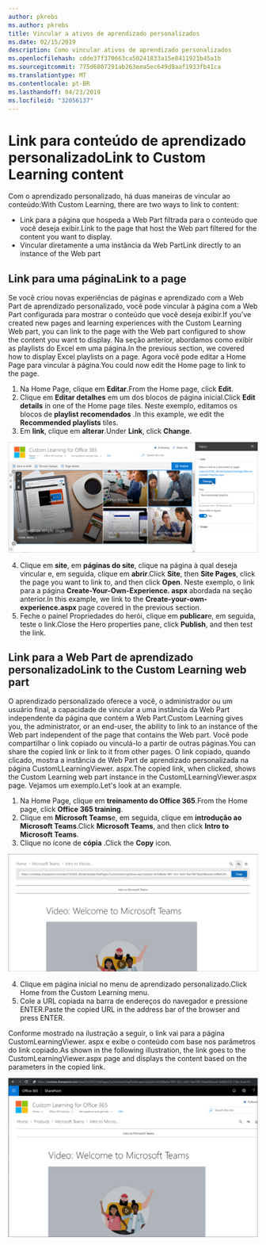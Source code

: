 ```yaml
---
author: pkrebs
ms.author: pkrebs
title: Vincular a ativos de aprendizado personalizados
ms.date: 02/15/2019
description: Como vincular ativos de aprendizado personalizados
ms.openlocfilehash: cdde37f370663ca50241833a15e8411921b45a1b
ms.sourcegitcommit: 775d6807291ab263eea5ec649d9aaf1933fb41ca
ms.translationtype: MT
ms.contentlocale: pt-BR
ms.lasthandoff: 04/23/2019
ms.locfileid: "32056137"
---
```

# <a name="link-to-custom-learning-content"></a><span data-ttu-id="95fc9-103">Link para conteúdo de aprendizado personalizado</span><span class="sxs-lookup"><span data-stu-id="95fc9-103">Link to Custom Learning content</span></span>

<span data-ttu-id="95fc9-104">Com o aprendizado personalizado, há duas maneiras de vincular ao conteúdo:</span><span class="sxs-lookup"><span data-stu-id="95fc9-104">With Custom Learning, there are two ways to link to content:</span></span>

- <span data-ttu-id="95fc9-105">Link para a página que hospeda a Web Part filtrada para o conteúdo que você deseja exibir.</span><span class="sxs-lookup"><span data-stu-id="95fc9-105">Link to the page that host the Web part filtered for the content you want to display.</span></span> 
- <span data-ttu-id="95fc9-106">Vincular diretamente a uma instância da Web Part</span><span class="sxs-lookup"><span data-stu-id="95fc9-106">Link directly to an instance of the Web part</span></span>

## <a name="link-to-a-page"></a><span data-ttu-id="95fc9-107">Link para uma página</span><span class="sxs-lookup"><span data-stu-id="95fc9-107">Link to a page</span></span>

<span data-ttu-id="95fc9-108">Se você criou novas experiências de páginas e aprendizado com a Web Part de aprendizado personalizado, você pode vincular à página com a Web Part configurada para mostrar o conteúdo que você deseja exibir.</span><span class="sxs-lookup"><span data-stu-id="95fc9-108">If you've created new pages and learning experiences with the Custom Learning Web part, you can link to the page with the Web part configured to show the content you want to display.</span></span> <span data-ttu-id="95fc9-109">Na seção anterior, abordamos como exibir as playlists do Excel em uma página.</span><span class="sxs-lookup"><span data-stu-id="95fc9-109">In the previous section, we covered how to display Excel playlists on a page.</span></span> <span data-ttu-id="95fc9-110">Agora você pode editar a Home Page para vincular à página.</span><span class="sxs-lookup"><span data-stu-id="95fc9-110">You could now edit the Home page to link to the page.</span></span> 

1. <span data-ttu-id="95fc9-111">Na Home Page, clique em **Editar**.</span><span class="sxs-lookup"><span data-stu-id="95fc9-111">From the Home page, click **Edit**.</span></span>
2. <span data-ttu-id="95fc9-112">Clique em **Editar detalhes** em um dos blocos de página inicial.</span><span class="sxs-lookup"><span data-stu-id="95fc9-112">Click **Edit details** in one of the Home page tiles.</span></span> <span data-ttu-id="95fc9-113">Neste exemplo, editamos os blocos de **playlist recomendados** .</span><span class="sxs-lookup"><span data-stu-id="95fc9-113">In this example, we edit the **Recommended playlists** tiles.</span></span>
3. <span data-ttu-id="95fc9-114">Em **link**, clique em **alterar**.</span><span class="sxs-lookup"><span data-stu-id="95fc9-114">Under **Link**, click **Change**.</span></span>

![CG-linktopage. png](media/cg-linktopage.png)

4. <span data-ttu-id="95fc9-116">Clique em **site**, em **páginas do site**, clique na página à qual deseja vincular e, em seguida, clique em **abrir**.</span><span class="sxs-lookup"><span data-stu-id="95fc9-116">Click **Site**, then **Site Pages**, click the page you want to link to, and then click **Open**.</span></span> <span data-ttu-id="95fc9-117">Neste exemplo, o link para a página **Create-Your-Own-Experience. aspx** abordada na seção anterior.</span><span class="sxs-lookup"><span data-stu-id="95fc9-117">In this example, we link to the **Create-your-own-experience.aspx** page covered in the previous section.</span></span>
5. <span data-ttu-id="95fc9-118">Feche o painel Propriedades do herói, clique em **publicar**e, em seguida, teste o link.</span><span class="sxs-lookup"><span data-stu-id="95fc9-118">Close the Hero properties pane, click **Publish**, and then test the link.</span></span> 

## <a name="link-to-the-custom-learning-web-part"></a><span data-ttu-id="95fc9-119">Link para a Web Part de aprendizado personalizado</span><span class="sxs-lookup"><span data-stu-id="95fc9-119">Link to the Custom Learning web part</span></span>
<span data-ttu-id="95fc9-120">O aprendizado personalizado oferece a você, o administrador ou um usuário final, a capacidade de vincular a uma instância da Web Part independente da página que contém a Web Part.</span><span class="sxs-lookup"><span data-stu-id="95fc9-120">Custom Learning gives you, the administrator, or an end-user, the ability to link to an instance of the Web part independent of the page that contains the Web part.</span></span> <span data-ttu-id="95fc9-121">Você pode compartilhar o link copiado ou vinculá-lo a partir de outras páginas.</span><span class="sxs-lookup"><span data-stu-id="95fc9-121">You can share the copied link or link to it from other pages.</span></span> <span data-ttu-id="95fc9-122">O link copiado, quando clicado, mostra a instância de Web Part de aprendizado personalizada na página CustomLLearningViewer. aspx.</span><span class="sxs-lookup"><span data-stu-id="95fc9-122">The copied link, when clicked, shows the Custom Learning web part instance in the CustomLLearningViewer.aspx page.</span></span> <span data-ttu-id="95fc9-123">Vejamos um exemplo.</span><span class="sxs-lookup"><span data-stu-id="95fc9-123">Let's look at an example.</span></span> 

1. <span data-ttu-id="95fc9-124">Na Home Page, clique em **treinamento do Office 365**.</span><span class="sxs-lookup"><span data-stu-id="95fc9-124">From the Home page, click **Office 365 training**.</span></span>
2. <span data-ttu-id="95fc9-125">Clique em **Microsoft Teams**e, em seguida, clique em **introdução ao Microsoft Teams**.</span><span class="sxs-lookup"><span data-stu-id="95fc9-125">Click **Microsoft Teams**, and then click **Intro to Microsoft Teams**.</span></span>
3. <span data-ttu-id="95fc9-126">Clique no ícone de **cópia** .</span><span class="sxs-lookup"><span data-stu-id="95fc9-126">Click the **Copy** icon.</span></span>

![CG-linktowebpart. png](media/cg-linktowebpart.png)

4. <span data-ttu-id="95fc9-128">Clique em página inicial no menu de aprendizado personalizado.</span><span class="sxs-lookup"><span data-stu-id="95fc9-128">Click Home from the Custom Learning menu.</span></span>
5. <span data-ttu-id="95fc9-129">Cole a URL copiada na barra de endereços do navegador e pressione ENTER.</span><span class="sxs-lookup"><span data-stu-id="95fc9-129">Paste the copied URL in the address bar of the browser and press ENTER.</span></span> 

<span data-ttu-id="95fc9-130">Conforme mostrado na ilustração a seguir, o link vai para a página CustomLearningViewer. aspx e exibe o conteúdo com base nos parâmetros do link copiado.</span><span class="sxs-lookup"><span data-stu-id="95fc9-130">As shown in the following illustration, the link goes to the CustomLearningViewer.aspx page and displays the content based on the parameters in the copied link.</span></span> 

![CG-linktowebpartviewer. png](media/cg-linktowebpartviewer.png)

